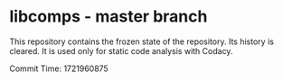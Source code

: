 # libcomps - master branch

This repository contains the frozen state of the repository.
Its history is cleared. It is used only for static code
analysis with Codacy.

Commit Time: 1721960875